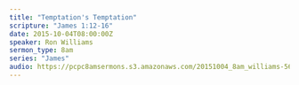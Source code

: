 ```yaml
---
title: "Temptation's Temptation"
scripture: "James 1:12-16"
date: 2015-10-04T08:00:00Z
speaker: Ron Williams
sermon_type: 8am
series: "James"
audio: https://pcpc8amsermons.s3.amazonaws.com/20151004_8am_williams-5612a25bbcdff.mp3 
---
```



